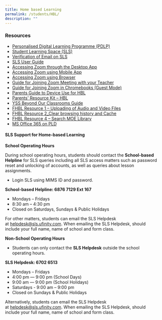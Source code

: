 ```yaml
---
title: Home based Learning
permalink: /students/HBL/
description: ""
---
```

### Resources
* [Personalised Digital Learning Programme (PDLP)](https://sites.google.com/moe.edu.sg/ysspdlp/home)
* [Student Learning Space (SLS)](https://vle.learning.moe.edu.sg/login)
* [Verification of Email on SLS](/files/HBL/Verification-of-Email-on-SLS.pdf)
* [SLS User Guide](https://static.learning.moe.edu.sg/UserGuide/login-troubleshooting.html)
* [Accessing Zoom through the Desktop App](/files/HBL/Accessing%20Zoom%20through%20the%20Desktop%20App.pdf)
* [Accessing Zoom using Mobile App](/files/HBL/Accessing%20Zoom%20using%20Mobile%20App.pdf)
* [Accessing Zoom using Browser](/files/HBL/Accessing%20Zoom%20with%20Browser.pdf)
* [Guide for Joining Zoom Meeting with your Teacher](/files/HBL/Guide-to-join-zoom-meeting-with-your-teacher.pdf)
* [Guide for Joining Zoom in Chromebooks (Guest Mode)](/files/HBL/Accessing-Zoom-in-Chromebooks-Guest-Mode.pdf)
* [Parents Guide to Device Use for HBL](/files/HBL/Parents-Guide-to-Device-Use-for-Home-Based-Learning_Final.pdf)
* [Parents' Resource Kit – HBL](https://www.moe.gov.sg/parentkit)
* [YSS Beyond Our Classrooms Guide](https://yishunsec-moe-edu-sg-admin.cwp.sg/students/sil-beyond-our-classrooms)
* [FHBL Resource 1 – Uploading of Audio and Video Files](/files/HBL/FHBL-Resource-1-Uploading-of-Audio-and-Video-Files.pdf)
* [FHBL Resource 2_Clear browsing history and Cache](/files/HBL/FHBL-Resource-2_Clear-browsing-history-and-Cache-for-students.pdf)
* [FHBL Resource 4 – Search MOE Library](/files/HBL/FHBL-Resource-4-Search-MOE-Library.pdf)
* [MS Office 365 on PLD](/files/HBL/MS%20Office%20365%20on%20PLD.pdf)



#### SLS Support for Home-based Learning

  

**School Operating Hours**

During school operating hours, students should contact the **School-based Helpline** for SLS queries including all SLS access matters such as password reset and unlocking of accounts, as well as queries about lesson assignments.

*   Login SLS using MIMS ID and password.

  

**School-based Helpline: 6876 7129 Ext 167**

  

* Mondays – Fridays
* 8:30 am – 4:30 pm
* Closed on Saturdays, Sundays & Public Holidays


For other matters, students can email the SLS Helpdesk at [helpdesk@sls.ufinity.com](mailto:helpdesk@sls.ufinity.com). When emailing the SLS Helpdesk, should include your full name, name of school and form class.
  

**Non-School Operating Hours**

* Students can only contact the **SLS Helpdesk** outside the school operating hours.

  

**SLS Helpdesk: 6702 6513**
  

* Mondays – Fridays
* 4:00 pm ― 9:00 pm (School Days)
* 9:00 am ― 9:00 pm (School Holidays)
* Saturdays - 9:00 am – 9:00 pm
* Closed on Sundays & Public Holidays

  

Alternatively, students can email the SLS Helpdesk at [helpdesk@sls.ufinity.com](mailto:helpdesk@sls.ufinity.com). When emailing the SLS Helpdesk, should include your full name, name of school and form class.